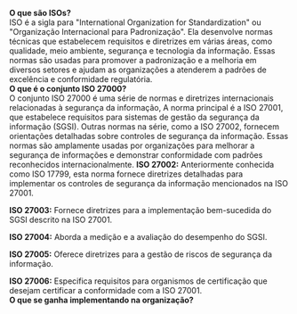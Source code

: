 **O que são ISOs?**  
ISO é a sigla para "International Organization for Standardization" ou "Organização Internacional para Padronização". Ela desenvolve normas técnicas que estabelecem requisitos e diretrizes em várias áreas, como qualidade, meio ambiente, segurança e tecnologia da informação. Essas normas são usadas para promover a padronização e a melhoria em diversos setores e ajudam as organizações a atenderem a padrões de excelência e conformidade regulatória.  
**O que é o conjunto ISO 27000?**  
O conjunto ISO 27000 é uma série de normas e diretrizes internacionais relacionadas à segurança da informação, A norma principal é a ISO 27001, que estabelece requisitos para sistemas de gestão da segurança da informação (SGSI). Outras normas na série, como a ISO 27002, fornecem orientações detalhadas sobre controles de segurança da informação. Essas normas são amplamente usadas por organizações para melhorar a segurança de informações e demonstrar conformidade com padrões reconhecidos internacionalmente.
**ISO 27002:** Anteriormente conhecida como ISO 17799, esta norma fornece diretrizes detalhadas para implementar os controles de segurança da informação mencionados na ISO 27001.  

**ISO 27003:** Fornece diretrizes para a implementação bem-sucedida do SGSI descrito na ISO 27001.  

**ISO 27004:** Aborda a medição e a avaliação do desempenho do SGSI.  

**ISO 27005:** Oferece diretrizes para a gestão de riscos de segurança da informação.  

**ISO 27006:** Especifica requisitos para organismos de certificação que desejam certificar a conformidade com a ISO 27001.  
**O que se ganha implementando na organização?**  

